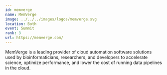 ```yaml
---
id: memverge
name: MemVerge
image: ../../../images/logos/memverge.svg
location: Both
event: Summit
rank: 3
url: https://memverge.com/
---
```

MemVerge is a leading provider of cloud automation software solutions used by bioinformaticians, researchers, and developers to accelerate science, optimize performance, and lower the cost of running data pipelines in the cloud.
